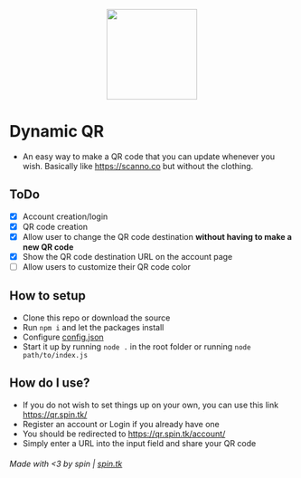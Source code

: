 <p align="center">
    <img height="160em" src="https://www.clit.ga/4cCuM-.png"/>
</p>

# Dynamic QR
- An easy way to make a QR code that you can update whenever you wish. Basically like https://scanno.co but without the clothing.

## ToDo
- [x] Account creation/login
- [x] QR code creation
- [x] Allow user to change the QR code destination __without having to make a new QR code__
- [x] Show the QR code destination URL on the account page
- [ ] Allow users to customize their QR code color

## How to setup
- Clone this repo or download the source
- Run `npm i` and let the packages install
- Configure [config.json](config.json)
- Start it up by running `node .` in the root folder or running `node path/to/index.js`

## How do I use?
- If you do not wish to set things up on your own, you can use this link https://qr.spin.tk/
- Register an account or Login if you already have one
- You should be redirected to https://qr.spin.tk/account/
- Simply enter a URL into the input field and share your QR code

###### Made with <3 by spin | [spin.tk](https://spin.tk)
